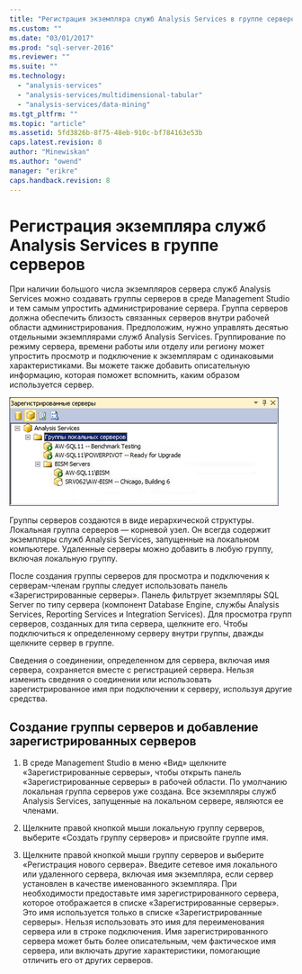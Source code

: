 ```yaml
---
title: "Регистрация экземпляра служб Analysis Services в группе серверов | Microsoft Docs"
ms.custom: ""
ms.date: "03/01/2017"
ms.prod: "sql-server-2016"
ms.reviewer: ""
ms.suite: ""
ms.technology: 
  - "analysis-services"
  - "analysis-services/multidimensional-tabular"
  - "analysis-services/data-mining"
ms.tgt_pltfrm: ""
ms.topic: "article"
ms.assetid: 5fd3826b-8f75-48eb-910c-bf784163e53b
caps.latest.revision: 8
author: "Minewiskan"
ms.author: "owend"
manager: "erikre"
caps.handback.revision: 8
---
```

# Регистрация экземпляра служб Analysis Services в группе серверов
  При наличии большого числа экземпляров сервера служб Analysis Services можно создавать группы серверов в среде Management Studio и тем самым упростить администрирование сервера. Группа серверов должна обеспечить близость связанных серверов внутри рабочей области администрирования. Предположим, нужно управлять десятью отдельными экземплярами служб Analysis Services. Группирование по режиму сервера, времени работы или отделу или региону может упростить просмотр и подключение к экземплярам с одинаковыми характеристиками. Вы можете также добавить описательную информацию, которая поможет вспомнить, каким образом используется сервер.  
  
 ![Область зарегистрированных серверов с рядовыми серверами](../../analysis-services/instances/media/ssas-ssms-registerserver.gif "Область зарегистрированных серверов с рядовыми серверами")  
  
 Группы серверов создаются в виде иерархической структуры. Локальная группа серверов — корневой узел. Он всегда содержит экземпляры служб Analysis Services, запущенные на локальном компьютере. Удаленные серверы можно добавить в любую группу, включая локальную группу.  
  
 После создания группы серверов для просмотра и подключения к серверам-членам группы следует использовать панель «Зарегистрированные серверы». Панель фильтрует экземпляры SQL Server по типу сервера (компонент Database Engine, службы Analysis Services, Reporting Services и Integration Services). Для просмотра групп серверов, созданных для типа сервера, щелкните его. Чтобы подключиться к определенному серверу внутри группы, дважды щелкните сервер в группе.  
  
 Сведения о соединении, определенном для сервера, включая имя сервера, сохраняется вместе с регистрацией сервера. Нельзя изменить сведения о соединении или использовать зарегистрированное имя при подключении к серверу, используя другие средства.  
  
## Создание группы серверов и добавление зарегистрированных серверов  
  
1.  В среде Management Studio в меню «Вид» щелкните «Зарегистрированные серверы», чтобы открыть панель «Зарегистрированные серверы» в рабочей области. По умолчанию локальная группа серверов уже создана. Все экземпляры служб Analysis Services, запущенные на локальном сервере, являются ее членами.  
  
2.  Щелкните правой кнопкой мыши локальную группу серверов, выберите «Создать группу серверов» и присвойте группе имя.  
  
3.  Щелкните правой кнопкой мыши группу серверов и выберите «Регистрация нового сервера». Введите сетевое имя локального или удаленного сервера, включая имя экземпляра, если сервер установлен в качестве именованного экземпляра. При необходимости предоставьте имя зарегистрированного сервера, которое отображается в списке «Зарегистрированные серверы». Это имя используется только в списке «Зарегистрированные серверы». Нельзя использовать это имя для переименования сервера или в строке подключения. Имя зарегистрированного сервера может быть более описательным, чем фактическое имя сервера, или включать другие характеристики, помогающие отличить его от других серверов.  
  
  
